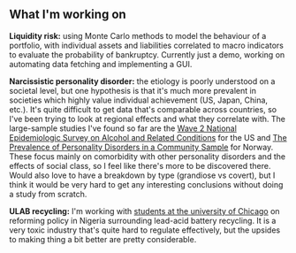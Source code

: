 ## What I'm working on

**Liquidity risk:** using Monte Carlo methods to model the behaviour of a portfolio, with individual assets and liabilities correlated to macro indicators to evaluate the probability of bankruptcy. Currently just a demo, working on automating data fetching and implementing a GUI.

**Narcissistic personality disorder:** the etiology is poorly understood on a societal level, but one hypothesis is that it's much more prevalent in societies which highly value individual achievement (US, Japan, China, etc.). It's quite difficult to get data that's comparable across countries, so I've been trying to look at regional effects and what they correlate with. The large-sample studies I've found so far are the [Wave 2 National Epidemiologic Survey on Alcohol and Related Conditions](https://pubmed.ncbi.nlm.nih.gov/18557663/) for the US and [The Prevalence of Personality Disorders in a Community Sample](https://pubmed.ncbi.nlm.nih.gov/11386989/) for Norway. These focus mainly on comorbidity with other personality disorders and the effects of social class, so I feel like there's more to be discovered there. Would also love to have a breakdown by type (grandiose vs covert), but I think it would be very hard to get any interesting conclusions without doing a study from scratch.

**ULAB recycling:** I'm working with [students at the university of Chicago](https://leadbatteries.substack.com/) on reforming policy in Nigeria surrounding lead-acid battery recycling. It is a very toxic industry that's quite hard to regulate effectively, but the upsides to making thing a bit better are pretty considerable.
